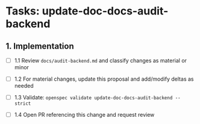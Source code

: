# Tasks: update-doc-docs-audit-backend

## 1. Implementation

- [ ] 1.1 Review `docs/audit-backend.md` and classify changes as material or minor

- [ ] 1.2 For material changes, update this proposal and add/modify deltas as needed

- [ ] 1.3 Validate: `openspec validate update-doc-docs-audit-backend --strict`

- [ ] 1.4 Open PR referencing this change and request review
